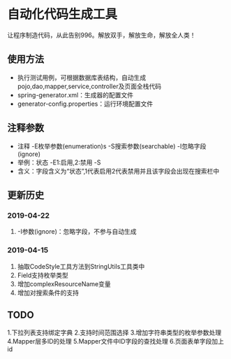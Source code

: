 # 自动化代码生成工具
让程序制造代码，从此告别996。解放双手，解放生命，解放全人类！

## 使用方法
* 执行测试用例，可根据数据库表结构，自动生成pojo,dao,mapper,service,controller及页面全栈代码
* spring-generator.xml：生成器的配置文件
* generator-config.properties：运行环境配置文件

## 注释参数
* 注释 -E枚举参数(enumeration)s -S搜索参数(searchable) -I忽略字段(ignore)
* 举例：状态 -E1:启用,2:禁用 -S  
* 含义：字段含义为“状态”,1代表启用2代表禁用并且该字段会出现在搜索栏中

## 更新历史
### 2019-04-22
1. -I参数(ignore)：忽略字段，不参与自动生成
### 2019-04-15
1. 抽取CodeStyle工具方法到StringUtils工具类中
1. Field支持枚举类型
1. 增加complexResourceName变量
1. 增加对搜索条件的支持

## TODO
1.下拉列表支持绑定字典
2.支持时间范围选择
3.增加字符串类型的枚举参数处理
4.Mapper层多ID的处理
5.Mapper文件中ID字段的查找处理
6.页面表单字段加上id
